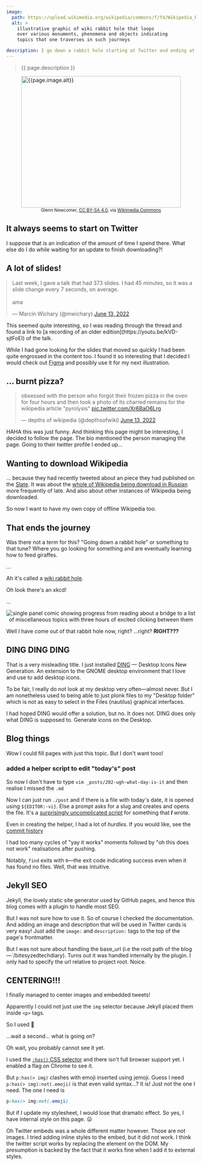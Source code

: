 ```yaml
---
image:
  path: https://upload.wikimedia.org/wikipedia/commons/f/fd/Wikipedia_Rabbit_Hole.jpg
  alt: >
    illustrative graphic of wiki rabbit hole that loops
    over various monuments, phenomena and objects indicating
    topics that one traverses in such journeys

description: I go down a rabbit hole starting at Twitter and ending at Wikipedia... ending?
---
```


> {{ page.description }}

<figure>
    <img alt="{{page.image.alt}}"
	src="{{page.image.path}}"
	style="margin:auto;width:100%;height:clamp(115px,465vw,350px);object-fit:cover;" >
    <figcaption style="text-align:center;">
	<small>Glenn Newcomer,
	    <a href="https://creativecommons.org/licenses/by-sa/4.0">CC BY-SA 4.0</a>, via
	    <a href="https://commons.wikimedia.org/wiki/File:Wikipedia_Rabbit_Hole.jpg">Wikimedia Commons</a></small>
    </figcaption>
</figure>

## It always seems to start on Twitter

I suppose that is an indication of the amount of time
I spend there. What else do I do while waiting for an
update to finish downloading?!


## A lot of slides!

<p>
<blockquote class="not-twitter-tweet"
style="margin:auto;"
data-theme="dark">
<p lang="en" dir="ltr">
Last week, I gave a talk that had 373 slides. I had 45 minutes,
so it was a slide change every 7 seconds, on average. <br><br>
ama
</p> &mdash; Marcin Wichary (@mwichary)
<a href="https://twitter.com/mwichary/status/1536446839775498241?ref_src=twsrc%5Etfw">June 13, 2022</a></blockquote>
</p>
This seemed quite interesting, so I was reading through
the thread and found a link to
[a recording of an older edition](https://youtu.be/kVD-sjtFoEI)
of the talk.

While I had gone looking for the slides that moved so quickly
I had been quite engrossed in the content too. I found it so
interesting that I decided I would check out
[Figma](https://figma.com) and possibly use it for my next
illustration.

## &hellip; burnt pizza?

<p>
<blockquote class="twitter-tweet" data-theme="dark">
<p lang="en" dir="ltr">
obsessed with the person who forgot their frozen pizza
in the oven for four hours and then took a photo of its
charred remains for the wikipedia article &quot;pyrolysis&quot;
<a href="https://t.co/Xr6BaO6Lrg">pic.twitter.com/Xr6BaO6Lrg</a></p>
&mdash; depths of wikipedia (@depthsofwiki)
<a href="https://twitter.com/depthsofwiki/status/1536488146602536960?ref_src=twsrc%5Etfw">June 13, 2022</a></blockquote>
</p>
<script async src="https://platform.twitter.com/widgets.js" charset="utf-8"></script>

HAHA this was just funny. And thinking this page might be interesting, I
decided to follow the page. The bio mentioned the person managing
the page. Going to their twitter profile I ended up...

## Wanting to download Wikipedia

&hellip; because they had recently tweeted about an piece
they had published on the [Slate](https://slate.com). It was about the
[whole of Wikipedia being download in Russian](https://slate.com/technology/2022/03/russia-wikipedia-download-kiwix.html)
more frequently of late. And also about other instances of Wikipedia
being downloaded.

So now I want to have my own copy of offline Wikipedia too.

## That ends the journey

Was there not a term for this? "Going down a rabbit hole" or
something to that tune? Where you go looking for something
and are eventually learning how to feed giraffes.

&hellip;

Ah it's called a
[wiki rabbit hole](https://en.wikipedia.org/wiki/Wiki_rabbit_hole).

Oh look there's an xkcd!

&hellip;

![single panel comic showing progress from reading about a bridge to a list of miscellaneous topics with three hours of excited clicking between them](https://imgs.xkcd.com/comics/the_problem_with_wikipedia.png)

Well I have come out of that rabbit hole now, right? &hellip;right? <strong>RIGHT???</strong>

## DING DING DING

That is a very misleading title. I just installed
[DING](https://extensions.gnome.org/extension/2087/desktop-icons-ng-ding/)
&mdash; Desktop Icons New Generation. An extension to the GNOME desktop
environment that I love and use to add desktop icons.

To be fair, I really do not look at my desktop very often&mdash;almost
never. But I am nonetheless used to being able to just plonk files to
my "Desktop folder" which is not as easy to select in the Files (nautilus)
graphical interfaces.

I had hoped DING would offer a solution, but no. It does not. DING does only
what DING is supposed to. Generate icons on the Desktop.

## Blog things

Wow I could fill pages with just this topic. But I don't want tooo!

### added a helper script to edit "today's" post

So now I don't have to type `vim _posts/202-ugh-what-day-is-it` and then
realise I missed the `.md`

Now I can just run `./post` and if there is a file with today's date, it
is opened using `${EDITOR:-vi}`. Else a prompt asks for a slug and creates
and opens the file. It's a
[surprisingly uncomplicated script](https://github.com/kevinnls/bitesyzedtechdiary/blob/main/post)
for something that _**I**_ wrote.

Even in creating the helper, I had a lot of _hurdles_.
If you would like, see the
[commit history](https://github.com/kevinnls/bitesyzedtechdiary/commits/main/post)

I had too many cycles of "yay it works" moments followd by "oh this does not work"
realisations after pushing.

Notably, `find` exits with `0`&mdash;the exit code indicating success even when
it has found no files. Well, that was intuitive.

## Jekyll SEO

Jekyll, the lovely static site generator used by GitHub pages, and hence this blog
comes with a plugin to handle most SEO.

But I was not sure how to use it. So of course I checked the documentation. And
adding an image and description that will be used in Twitter cards is very easy!
Just add the `image:` and `description:` tags to the top of the page's frontmatter.

But I was not sure about handling the base_url (i.e the root path of the
blog&mdash;`/bitesyzedtechdiary). Turns out it was handled internally by the plugin.
I only had to specify the url relative to project root. Noice.

## CENTERING!!!

I finally managed to center images and embedded tweets!

Apparently I could not just use the `img` selector because Jekyll placed
them inside `<p>` tags.

<style>
    p:has(>img) {
	text-align: center;
    }
</style>
So I used :drum:

&hellip;wait a second&hellip; what is going on?

Oh wait, you probably cannot see it yet.

I used the [`:has()` CSS selector](https://developer.mozilla.org/en-US/docs/Web/CSS/:has)
and there isn't full browser support yet. I enabled a flag on Chrome to see it.

But `p:has(> img)` clashes with emoji inserted using jemoji. Guess I need
`p:has(> img):not(.emoji)` is that even valid syntax&hellip;? It is!
Just not the one I need. The one I need is

```css
p:has(> img:not(.emoji)
```

But if I update my stylesheet, I would lose that dramatic effect. So yes, I
have internal style on this page. :stuck_out_tongue:

Oh Twitter embeds was a whole different matter however. Those are not images.
I tried adding inline styles to the embed, but it did not work. I think
the twitter script works by replacing the element on the DOM. My presumption
is backed by the fact that it works fine when I add it to external styles.

